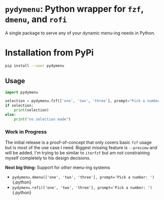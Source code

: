 # `pydymenu`: Python wrapper for `fzf`, `dmenu`, and `rofi`

A single package to serve any of your dynamic menu-ing needs in Python.

# Installation from PyPi

```bash
pip install --user pydymenu
```

## Usage

```python
import pydymenu

selection = pydymenu.fzf(['one', 'two', 'three'], prompt="Pick a number: ")
if selection:
    print(selection)
else:
    print("no selection made")
```

### Work in Progress

The initial release is a proof-of-concept that only covers basic `fzf` usage but 
is most of the use case I need. Biggest missing feature is `--preview` and will 
be added. I'm trying to be similar to `iterfzf` but am not constraining myself 
completely to his design decisions.

**Next big thing:** Support for _other_ menu-ing systems

+ `pydymenu.dmenu(['one', 'two', 'three'], prompt='Pick a number: ')`{.python}
+ `pydymenu.rofi(['one', 'two', 'three'], prompt='Pick a number: ')`{.python}
